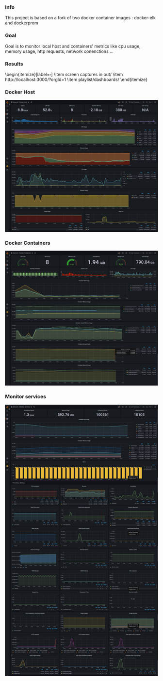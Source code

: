 ### Info
This project is based on a fork of two docker container images : docker-elk and dockerprom
### Goal
Goal is to monitor local host and containers' metrics like cpu usage, memory usage, http requests, network conenctions ...
### Results
\begin{itemize}[label=$\square$]
\item screen captures in out/ 
\item http://localhost:3000/?orgId=1 
\item playlist/dashboards/ 
\end{itemize} 
### Docker Host
![image description](./out/screencapture-localhost-3000-d-H9DT-s14k-docker-host-yaslbk-machine.png)
### Docker Containers
![image description](./out/screencapture-localhost-3000-d-qXDTas1Vz-docker-containers-yaslbk-machine.png)
### Monitor services
![image description](./out/screencapture-localhost-3000-d-J9Do-s1Vk-monitor-services-yaslbk-machine.png)

